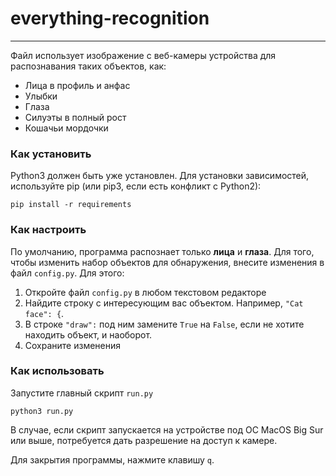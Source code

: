 # everything-recognition
---
Файл использует изображение с веб-камеры устройства для распознавания таких объектов, как:
- Лица в профиль и анфас
- Улыбки
- Глаза
- Силуэты в полный рост
- Кошачьи мордочки

### Как установить

Python3 должен быть уже установлен. Для установки зависимостей, используйте pip (или pip3, если есть конфликт с Python2):
```
pip install -r requirements
```

### Как настроить

По умолчанию, программа распознает только **лица** и **глаза**.
Для того, чтобы изменить набор объектов для обнаружения, внесите изменения в файл `config.py`. Для этого:
1. Откройте файл `config.py` в любом текстовом редакторе
2. Найдите строку с интересующим вас объектом. Например, `"Cat face": {`.
3. В строке `"draw":` под ним замените `True` на `False`, если не хотите находить объект, и наоборот.
4. Сохраните изменения

### Как использовать
Запустите главный скрипт `run.py `
```
python3 run.py
```
В случае, если скрипт запускается на устройстве под ОС MacOS Big Sur или выше, потребуется дать разрешение на доступ к камере.

Для закрытия программы, нажмите клавишу `q`.
